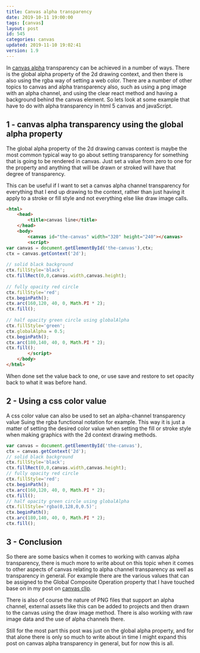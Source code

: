 ```yaml
---
title: Canvas alpha transparency
date: 2019-10-11 19:00:00
tags: [canvas]
layout: post
id: 545
categories: canvas
updated: 2019-11-10 19:02:41
version: 1.9
---
```


In [canvas alpha](https://developer.mozilla.org/en-US/docs/Web/API/CanvasRenderingContext2D/globalAlpha) transparency can be achieved in a number of ways. There is the global alpha property of the 2d drawing context, and then there is also using the rgba way of setting a web color. There are a number of other topics to canvas and alpha transparency also, such as using a png image with an alpha channel, and using the clear react method and having a background behind the canvas element. So lets look at some example that have to do with alpha transparency in html 5 canvas and javaScript.

<!-- more -->

## 1 - canvas alpha transparency using the global alpha property

The global alpha property of the 2d drawing canvas context is maybe the most common typical way to go about setting transparency for something that is going to be rendered in canvas. Just set a value from zero to one for the property and anything that will be drawn or stroked will have that degree of transparency.

This can be useful if I want to set a canvas alpha channel transparency for everything that I end up drawing to the context, rather than just having it apply to a stroke or fill style and not everything else like draw image calls.

```html
<html>
    <head>
        <title>canvas line</title>
    </head>
    <body>
        <canvas id="the-canvas" width="320" height="240"></canvas>
        <script>
var canvas = document.getElementById('the-canvas'),ctx;
ctx = canvas.getContext('2d');
 
// solid black background
ctx.fillStyle='black';
ctx.fillRect(0,0,canvas.width,canvas.height);
 
// fully opacity red circle
ctx.fillStyle='red';
ctx.beginPath();
ctx.arc(160,120, 40, 0, Math.PI * 2);
ctx.fill();
 
// half opacity green circle using globalAlpha
ctx.fillStyle='green';
ctx.globalAlpha = 0.5;
ctx.beginPath();
ctx.arc(180,140, 40, 0, Math.PI * 2);
ctx.fill();
        </script>
    </body>
</html>
```

When done set the value back to one, or use save and restore to set opacity back to what it was before hand.

## 2 - Using a css color value

A css color value can also be used to set an alpha-channel transparency value Suing the rgba functional notation for example. This way it is just a matter of setting the desired color value when setting the fill or stroke style when making graphics with the 2d context drawing methods.

```js
var canvas = document.getElementById('the-canvas'),
ctx = canvas.getContext('2d');
// solid black background
ctx.fillStyle='black';
ctx.fillRect(0,0,canvas.width,canvas.height);
// fully opacity red circle
ctx.fillStyle='red';
ctx.beginPath();
ctx.arc(160,120, 40, 0, Math.PI * 2);
ctx.fill();
// half opacity green circle using globalAlpha
ctx.fillStyle='rgba(0,128,0,0.5)';
ctx.beginPath();
ctx.arc(180,140, 40, 0, Math.PI * 2);
ctx.fill();
```

## 3 - Conclusion

So there are some basics when it comes to working with canvas alpha transparency, there is much more to write about on this topic when it comes to other aspects of canvas relating to alpha channel transparency as well as transparency in general. For example there are the various values that can be assigned to the Global Composite Operation property that I have touched base on in my post on [canvas clip](/2019/10/08/canvas-clip/).

There is also of course the nature of PNG files that support an alpha channel, external assets like this can be added to projects and then drawn to the canvas using the draw image method. There is also working with raw image data and the use of alpha channels there.

Still for the most part this post was just on the global alpha property, and for that alone there is only so much to write about in time I might expand this post on canvas alpha transparency in general, but for now this is all.